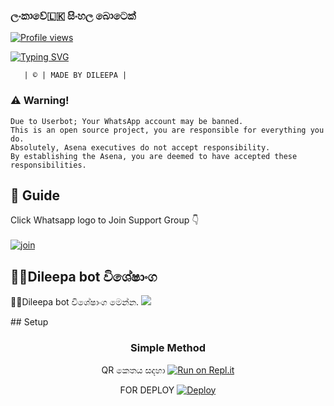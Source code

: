 ###    ලංකාවේ🇱🇰 සිංහල බොටෙක්

[![Profile views](https://komarev.com/ghpvc/?username=king-ravana-SL&label=Profile%20Views&color=red)](https://github.com/dileeparathnayaka/King-ravana)

[![Typing SVG](https://bit.ly/2VPUdnC)](https://git.io/typing-svg)

    
       | © | MADE BY DILEEPA |
    
    
### ⚠️ Warning! 
```
Due to Userbot; Your WhatsApp account may be banned.
This is an open source project, you are responsible for everything you do. 
Absolutely, Asena executives do not accept responsibility.
By establishing the Asena, you are deemed to have accepted these responsibilities.
```
## 📢 Guide
Click Whatsapp logo to Join Support Group 👇
<br>
<br>
  [![join](https://github.com/Alien-alfa/PublicBot/blob/main/wlogo.svg.png)](https://chat.whatsapp.com/GS7ZfzGCajz8Jylj2NqsZH)
  <div align="center">
       
  </div>
  
  ## 🐱‍👤Dileepa bot විශේෂාංග
🐱‍👤Dileepa bot විශේෂාංග මෙන්න.
<a href="https://gist.github.com/https://github.com/yasasdileepa/64b891a432607ba67e55c44f234fbd8f">
    <img src="https://img.shields.io/badge/Click%20here-purple&style=plastic">

  </a>
## Setup
<div align="center">

  ### Simple Method
  QR කෙතය සදහා 
[![Run on Repl.it](https://repl.it/badge/github/quiec/whatsAlfa)](https://replit.com/@KgAmda/KingRvana?v=1)
        
FOR DEPLOY
[![Deploy](https://www.herokucdn.com/deploy/button.svg)](https://heroku.com/deploy?template=https://github.com/yasasdileepa/slDILEEPA)
     </div>
